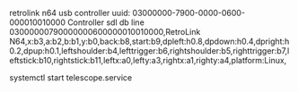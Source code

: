 retrolink n64 usb controller uuid:
03000000-7900-0000-0600-000010010000
Controller sdl db line
03000000790000000600000010010000,RetroLink N64,x:b3,a:b2,b:b1,y:b0,back:b8,start:b9,dpleft:h0.8,dpdown:h0.4,dpright:h0.2,dpup:h0.1,leftshoulder:b4,lefttrigger:b6,rightshoulder:b5,righttrigger:b7,leftstick:b10,rightstick:b11,leftx:a0,lefty:a3,rightx:a1,righty:a4,platform:Linux,

systemctl start telescope.service